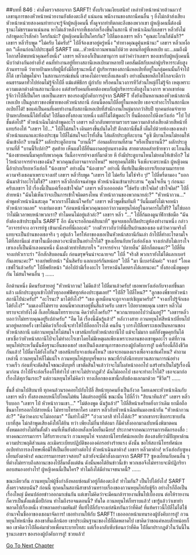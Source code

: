 ##บทที่ 846 : คำสั่งตรวจสอบจาก SARFT!
ทั้งบริเวณเงียบสนิท!
เหล่าหัวหน้าหน่วยล้วนผวา!
เลขานุการของหัวหน้าหน่วยงานยังต้องตะลึง!
แน่นอน พนักงานของสถานีคนอื่น ๆ ยิ่งไม่กล้าส่งเสียง หัวหน้าหน่วยสองคนท่าทางจะรู้จักผู้หญิงคนนี้ ทั้งดูจากท่าทีตกตะลึงของพวกเขา ผู้หญิงคนนี้ต้องมีฐานะไม่ธรรมดาแน่นอน หาไม่แล้วหลังจากที่เธอก่อเรื่องขึ้นในสถานี หัวหน้าเฉินกับเลขาฯ หลิ่วยังไม่กล้าพูดอะไรสักคำ
ใครกันน่ะ?
ผู้หญิงคนนี้เป็นใครกัน?
ไป๋ลี่มองเลขาฯ หลิ่ว "คุณตะโกนใส่ฉันรึ?"
เลขาฯ หลิ่วรีบพูด "ไม่ครับ ไม่ครับ!"
ไป๋ลี่จ้องเขาอยู่ครู่หนึ่ง "ท่าทางคุณดูคุ้นหน้านะ"
เลขาฯ หลิ่วเหงื่อตก "เดือนก่อนไปประชุมที่ SARFT ผม...หัวหน้ากวนพาผมไปด้วย ตอนที่อยู่ที่เหอเป่ย ผะ...ผมถึงมีโอกาสได้พบหน้าคุณครั้งหนึ่ง"
เลขาฯ หลิ่วเองก็เป็นเลขานุการ
แต่ว่าคำว่าเลขาฯ ของเขากับผู้หญิงคนนี้ นับว่าต่างกันอย่างยิ่ง!
คนที่ทำงานอยู่ที่ทางสถานีเหอเป่ยมาหลายปี เคยสัมผัสกับเหล่าผู้บริหารระดับสูงล้วนทราบดี ว่ายายป้ามหาภัยผู้นี้ยังมีอีกฐานะหนึ่ง!
ผู้บริหารของสถานีเหอเป่ยที่อยู่ในกลุ่มคนนั้นก็จำไป๋ลี่ได้ เขาไม่พูดไม่จา ในสถานการณ์เช่นนี้ เขาคงไม่อาจทะลึ่งแสดงตัว อย่างนั้นขอหลีกให้ไกลจะดีกว่า
คนธรรมดาทั่วไปย่อมไม่รู้จักไป๋ลี่ แม้แต่พิธีกร ผู้กำกับ หรือคนในวงการทีวีส่วนใหญ่ก็ไม่รู้จัก เหตุเพราะความแตกต่างด้านสถานะนี้เอง แต่สำหรับคนที่เคยต้องพบกับผู้บริหารระดับสูงในวงการ พวกเขาย่อมรู้จักว่าไป๋ลี่เป็นใคร เธอเป็นเลขาฯ ของรองผู้บังคับการอู๋จาก SARFT ทั้งยังเป็นหลานของหัวหน้าสถานีเหอเป่ย เป็นลูกสาวของพี่ชายของหัวหน้าสถานี ก่อนนี้ตอนไป๋ลี่อยู่ในเหอเป่ย เธอจะทำอะไรในสถานีเหอเป่ยก็ได้! ขอแค่เป็นคนที่เคยทำงานกับสถานีเหอเป่ยที่สำนักงานใหญ่มากกว่าสิบปี ทุกคนย่อมจำยายป้ามหาภัยคนนี้ได้ทั้งนั้น!
ไป๋ลี่มองทั้งสองแวบหนึ่ง แต่ก็ไม่ได้พูดอะไร ยื่นมือออกไปดึงหวังเฮ่อ "ไป ไปชั้นต่อไป!"
หัวหน้าเฉินไม่กล้าพูดอะไร
เลขาฯ หลิ่วกลับพยายามรวบรวมความกล้าส่งเสียงด้วยสีหน้าที่แทบร้องไห้ "เลขาฯ ไป๋..."
ไป๋ลี่ไม่สนใจ เดินตรงขึ้นบันไดไป!
ตึกสถานีชั้นสี่ เต็มไปด้วยห้องของเหล่าหัวหน้าแผนกและห้องประชุม ไป๋ลี่ไม่สนใจอะไรทั้งสิ้น ไล่ผลักประตูทีละบาน "ดูซิ มีบานไหนไม่ยอมให้ฉันเข้าอีก? บานนี้?"
ผลักประตูอีกบาน "บานนี้?"
ก่อนผลักบานที่สาม "หรือเป็นบานนี้?"
ผลักประตูบานที่สี่ "บานนี้รึเปล่า?"
สุดท้าย เห็นแต่ไป๋ลี่ยืนผงาดอยู่บนทางเดิน สายตาสอดส่ายซ้ายขวา ตะโกนลั่น "น้องชายคนนี้มาคุยกับพวกคุณ วันนี้อาจารย์จางเย่ก็มาด้วย หึ ยังมีประตูบานไหนไม่ยอมให้เข้าอีก? ไม่ไว้หน้าอาจารย์จางของฉัน? พวกคุณบังอาจมาจากไหน!"
พอทุกคนได้ฟัง จึงเพิ่งจะตระหนัก ผู้หญิงคนนี้อ้าปากเรียกหวังเฮ่อก็ "น้องชาย" อย่างนั้น "น้องชาย" อย่างนี้ ที่แท้เป็นเพียงการเรียกตามมารยาท ความจริงเธอมาเพราะจางเย่!
เลขาฯ หลิ่วรีบพูด "เลขาฯ ไป๋ ไม่ครับ ไม่ใช่จริง ๆ!"
ไป๋ลี่หรี่ตามอง "บอกฉันมาสิว่าอะไรไม่ใช่?"
เลขาฯ หลิ่วอึกอักจนคำพูด
หัวหน้าเฉินเข้ามาประสาน "คุณใจเย็น ๆ ก่อนนะครับเลขาฯ ไป๋ เรื่องนี้เป็นแค่เรื่องเข้าใจผิด"
เลขาฯ หลิ่วเออออต่อ "ใช่ครับ เข้าใจผิด! เข้าใจผิด!"
ไป๋ลี่ส่ายหน้า "ฉันไม่เห็นว่าจะเป็นการเข้าใจผิดตรงไหน หัวหน้ากวนของพวกนายล่ะ?"
"หัวหน้ากวน..." คำพูดหัวหน้าเฉินสะดุด
"พวกเราก็ไม่แน่ใจครับ" เลขาฯ หลิ่วพูดขึ้นทันที "วันนี้ผมยังไม่เจอหน้าหัวหน้ากวนเลย"
จางเย่มองเขา "ก่อนหน้านี้พวกคุณบอกว่ากวนหยุนไห่อยู่ในอาคารไม่ใช่รึ? ไม่ใช่บอกว่าไม่มีเวลาพบหน้าพวกเรา? ทำไมคนไม่อยู่แล้วล่ะ?"
เลขาฯ หลิ่ว “…”
ไป๋ลี่ก้มลงดูนาฬิกาข้อมือ “ฉันยังต้องเข้าประชุมใน SARFT อีก ฉันจะรออีกแค่สิบนาที” พูดจบเธอก็เปิดประตูห้องทำงานหนึ่ง กล่าว “อาจารย์จาง อาจารย์ซู เข้ามานั่งรอที่นี่เถอะค่ะ” วางตัวราวกับว่าที่นี่เป็นบ้านของเธอ แต่ว่าความจริงก็แทบจะเป็นบ้านของเธอจริง ๆ อยู่แล้ว ใครให้อาของเธอเป็นหัวหน้าสถานีกันเล่า ถ้าไป๋ลี่ทำอะไรตามใจได้ที่สถานีแม่ สาขาในเมืองหลวงจะนับเป็นอย่างไรได้?
ซูหงเอี้ยนกับหวังเฮ่อลังเล
จางเย่กลับไม่เกรงใจ เขาเองก็เป็นนักเลงคนหนึ่ง นั่งลงด้วยท่าทีสบายใจ
"อาจารย์จาง ‘ปลายลิ้น’ มีอีกกี่ตอนคะ?" ไป๋ลี่ยิ้ม
จางเย่หัวเราะร่า "อีกสักสิบตอนมั้ง ก่อนตรุษจีนน่าจะฉายจบ"
ไป๋ลี่ "จริงสิ พวกเรายังไม่ได้แลกเบอร์กันเลยนะคะ?"
จางเย่พยักหน้า "นั่นสิครับ แลกเบอร์กันหน่อย"
ไป๋ลี่ "มา นี่เบอร์ฉันค่ะ"
จางเย่ "โอเค เซฟไว้แล้วครับ"
ไป๋ลี่พยักหน้า "ต่อไปถ้ามีเรื่องอะไร โทรหาฉันโดยตรงได้เลยนะคะ"
ทั้งสองนั่งพูดคุยกัน ไม่สนใจคนอื่น ๆ
……


อีกด้านหนึ่ง
มีคนรับสายอยู่
"หัวหน้ากวน! ไม่ดีแล้ว! ไป๋ลี่มาแล้วครับ! เธอพาหวังเฮ่อกับจางเย่ขึ้นมาแล้ว ผลักประตูบุกเข้าไปทั่วทุกออฟฟิศทุกห้องประชุมเลย!"
"ไป๋ลี่? ไป๋ลี่ไหน?"
"ลูกของพี่ชายหัวหน้าสถานีไป๋น่ะครับ!"
"อะไรนะ? มาได้ยังไง?"
"เธอ ดูเหมือนจะถูกจางเย่เชิญมาครับ!"
"จางเย่ไปรู้จักเธอได้ยังไง?"
"ผมเองก็ไม่ทราบ ตอนนี้พวกเขาอยู่ชั้นสี่แล้วครับ เลขาฯ ไป๋อยากพบคุณ เลขาฯ หลิ่วไม่ทราบจะทำยังไงดี ก็เลยให้ผมโทรรายงาน คิดว่ายังไงครับ?"
"พวกนายบอกไปว่าฉันอยู่?"
"เลขาฯหลิ่วบอกว่าไม่ทราบคุณอยู่รึเปล่าครับ"
"อืม ได้ เรื่องนี้ฉันรู้แล้ว!"
หลังวางสาย กวนหยุนไห่สีหน้าเปลี่ยนไปมาอยู่หลายครั้ง เขาไม่คิดว่าเรื่องนี้จะทำให้ไป๋ลี่ออกโรงได้ คนอื่น ๆ เกรงไป๋ลี่เพราะเธอเป็นหลานของหัวหน้าสถานี แต่กวนหยุนไห่ไม่สนใจ เขาสนิทกับหัวหน้าสถานีไป๋ แม้จะไม่มาก แต่ก็ยังพูดคุยกันได้ เขาเชื่อว่าหัวหน้าสถานีไป๋จะไม่ทำอะไรเขาโดยไม่มีเหตุผลเพียงเพราะหลานของเขาพูดอะไร แต่ที่กวนหยุนไห่ประหวั่นนั้นคือฐานะอื่นของเธอ!
เธอเป็นถึงเลขานุการของรองผู้บังคับการอู๋! แค่เรื่องนี้ก็ถึงชีวิตกันแล้ว!
ไป๋ลี่มาได้ยังไงกัน?
เธอสนิทกับจางเย่แค่ไหน?
เธอจะยอมลงแรงเพื่อจางเย่แค่ไหน?
คำถามเหล่านี้ กวนหยุนไห่ก็ไม่แน่ใจ
กวนหยุนไห่สูบบุหรี่พลาง ขณะที่กำลังนึกทบทวนสถานการณ์อย่างรวดเร็ว ก่อนที่จะตัดสินใจขณะดับบุหรี่ เขาตัดสินใจแล้วว่าจะไม่โผล่หน้าออกไป แสร้งทำเป็นไม่รู้เรื่องนี้มาก่อน ถ้าไป๋ลี่จะก่อเรื่องก็ให้ทำไป เขาจะไม่ปรากฏตัว!
ฉันไม่ออกไป เธอจะทำอะไรได้?
เธอจะมาก่อเรื่องได้ทุกวันเรอะ?
แต่กวนหยุนไห่ไม่คิดว่า ทางเลือกของเขานี้กลับต้องแลกมาด้วย “ชีวิต”!
……


ชั้นสี่
ผ่านไปสิบนาที
ทุกคนล้วนรอคอยไปกับไป๋ลี่ สีหน้าทุกคนยิ่งเป็นกังวล โดยเฉพาะหัวหน้าเฉินกับเลขาฯ หลิ่ว ทั้งสองหลบหนีไปไหนไม่พ้น ได้แต่รออยู่ที่นี่
ขณะนั้น ไป๋ลี่ก็ว่า "สิบนาทีแล้ว!"
เลขาฯ หลิ่วรีบบอก "เลขาฯ ไป๋ หัวหน้ากวนเขา..."
"ไม่ต้องพูด ฉันรู้แล้ว!" ไป๋ลี่สีหน้าเครียดยิ่งกว่าเดิม ยกมือถือขึ้นมาโทรออกไปสายหนึ่ง ไม่ทราบโทรหาใคร
เลขาฯ หลิ่วกับหัวหน้าเฉินหันมองหน้ากัน
"หัวหน้ากวนล่ะ?"
"คิดว่าคงกะจะไม่ออกมา"
"งั้นทำไงดี?"
"ถ่วงเวลาสิ ทำไงได้ล่ะ?"
พวกเขากระซิบกระซาบกันเบาที่สุด ไม่กล้าพูดเสียงดังให้ได้ยิน
ทว่า เพียงไม่กี่นาทีต่อมา ก็มีคำสั่งออกมาฉบับหนึ่งพิฆาตคนทั้งหมดอย่างไม่ทันตั้งตัว คนที่เห็นยังต้องหลั่งเหงื่อเย็นเฉียบ!
ประกาศจากคณะกรรมการคัดกรองสื่อ : ทางคณะกรรมการฯ ได้รับรายงานว่า กวนหยุนไห่ จากสถานีโทรทัศน์เหอเป่ย ต้องสงสัยว่ามีปัญหาด้านความประพฤติส่วนตน ละเมิดระเบียบปฏิบัติขององค์กรอย่างร้ายแรง ดังนั้น ขอให้สถานีโทรทัศน์เหอเป่ยทำการลงโทษเพื่อมิให้เป็นเยี่ยงอย่างต่อไป
หัวหน้าเฉินตาค้าง!
เลขาฯ หลิ่วตาค้าง!
หวังเฮ่อกับซูหงเอี้ยนยังตาค้าง!
คณะกรรมการตรวจสอบ?
แล้วยังจะมีคำสั่งลงมาจาก SARFT?
ซูหงเอี้ยนกับคนอื่น ๆ ที่ต่างไม่ทราบถึงสถานะของไป๋ลี่มาตั้งแต่ต้น ดังนั้นพอได้ยินข่าวนี้เข้า พวกเธอจึงไม่ทราบจะมีปฏิกริยาตอบสนองอย่างไร!
ผู้หญิงคนนี้เป็นใคร?
ทำไมถึงได้มีอำนาจขนาดนี้?
……


ขณะเดียวกัน
กวนหยุนไห่ผู้ซึ่งกำลังหลบซ่อนตัวอยู่ก็ต้องตะลึง!
ทำไมกัน?
เป็นไปได้ยังไง!
SARFT สั่งตรวจสอบฉัน?
ก่อนนี้ ทุกคนในสถานีสาขาล้วนทราบเรื่องของกวนหยุนไห่กับชู้รัก อย่างไรก็ถือเป็นเรื่องใหญ่ มีคนปล่อยข่าวออกมาเช่นกัน แต่เขาไม่คิดว่าจะมีคนกล้ารายงานขึ้นไปเบื้องบน ต่อให้รายงาน ก็ควรเป็นตั้งแต่เมื่อปีก่อน ทำไมถึงรอจนตอนนี้? ทันใด กวนหยุนไห่ก็ทราบแล้ว! เขารู้แล้วว่าเขาทำพลาดไปเรื่องหนึ่ง ทำพลาดอย่างมหันต์!
ที่แท้ไป๋ลี่กับจางเย่สนิทกันกว่าที่คิด!
ที่แท้คราวนี้ไป๋ลี่ไม่ได้ใช้อำนาจในชื่ออาของเธอมาจัดการ!
เธอทำงานให้กับ SARFT!
เธอออกหน้าแทนรองผู้บังคับการอู๋!
กวนหยุนไห่หน้าซีด สองขาสั่นเล็กน้อย เขาประเมินฐานะของไป๋ลี่ผิดพลาดไป เขาคิดว่าขอแค่หลบสักหน่อยก็พอ เขาคิดว่าไป๋ลี่แค่มาช่วยเพื่อนระบายโทสะ แต่เรื่องกลับซับซ้อนกว่าที่คิด ไป๋ลี่มาปรากฏตัวในวันนี้ในฐานะเลขาฯ ของรองผู้บังคับการอู๋!
ซวยแล้ว!




[Go To Next Chapter]( ./44.md)